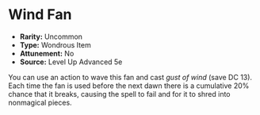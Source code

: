 # Wind Fan

- **Rarity:** Uncommon
- **Type:** Wondrous Item
- **Attunement:** No
- **Source:** Level Up Advanced 5e

You can use an action to wave this fan and cast _gust of wind_  (save DC 13). Each time the fan is used before the next dawn there is a cumulative 20% chance that it breaks, causing the spell to fail and for it to shred into nonmagical pieces.
